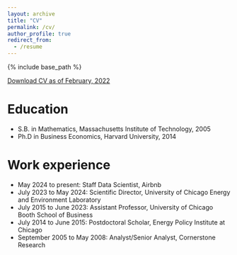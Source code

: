 ```yaml
---
layout: archive
title: "CV"
permalink: /cv/
author_profile: true
redirect_from:
  - /resume
---
```


{% include base_path %}

[Download CV as of February, 2022](http://tcovert.github.io/files/cv.pdf)

Education
======
* S.B. in Mathematics, Massachusetts Institute of Technology, 2005
* Ph.D in Business Economics, Harvard University, 2014

Work experience
======
* May 2024 to present: Staff Data Scientist, Airbnb
* July 2023 to May 2024: Scientific Director, University of Chicago Energy and Environment Laboratory
* July 2015 to June 2023: Assistant Professor, University of Chicago Booth School of Business
* July 2014 to June 2015: Postdoctoral Scholar, Energy Policy Institute at Chicago
* September 2005 to May 2008: Analyst/Senior Analyst, Cornerstone Research
